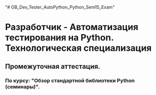 "# GB_Dev_Tester_AutoPython_Python_Sem15_Exam"

# Разработчик - Автоматизация тестирования на Python. Технологическая специализация #

## Промежуточная аттестация. #

### По курсу: "Обзор стандартной библиотеки Python (семинары)". #
